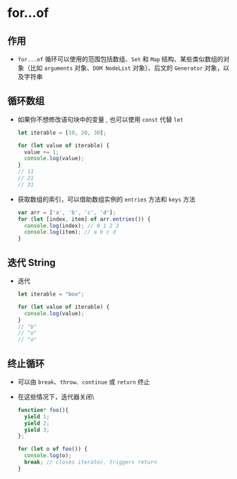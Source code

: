 # for...of

## 作用

  - `for...of` 循环可以使用的范围包括数组、`Set` 和 `Map` 结构、某些类似数组的对象（比如 `arguments` 对象、`DOM NodeList` 对象）、后文的 `Generator` 对象，以及字符串

## 循环数组

  - 如果你不想修改语句块中的变量 , 也可以使用 `const` 代替 `let`

    ```js
    let iterable = [10, 20, 30];

    for (let value of iterable) {
      value += 1;
      console.log(value);
    }
    // 11
    // 21
    // 31
    ```

  - 获取数组的索引，可以借助数组实例的 `entries` 方法和 `keys` 方法

    ```js
    var arr = ['a', 'b', 'c', 'd'];
    for (let [index, item] of arr.entries()) {
      console.log(index); // 0 1 2 3
      console.log(item); // a b c d
    }
    ```

## 迭代 String

  - 迭代

    ```js
    let iterable = "boo";

    for (let value of iterable) {
      console.log(value);
    }
    // "b"
    // "o"
    // "o"
    ```

## 终止循环

  - 可以由 `break`、`throw`、`continue` 或 `return` 终止

  - 在这些情况下，迭代器关闭\\

    ```js
    function* foo(){
      yield 1;
      yield 2;
      yield 3;
    };

    for (let o of foo()) {
      console.log(o);
      break; // closes iterator, triggers return
    }
    ```
